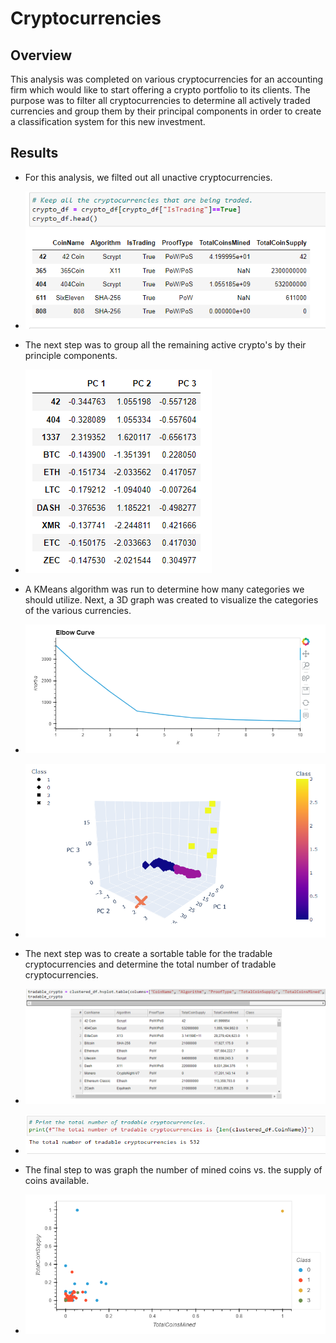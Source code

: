 # Cryptocurrencies

## Overview
This analysis was completed on various cryptocurrencies for an accounting firm which would like to start offering a crypto portfolio to its clients. The purpose was to filter all cryptocurrencies to determine all actively traded currencies and group them by their principal components in order to create a classification system for this new investment. 

## Results
* For this analysis, we filted out all unactive cryptocurrencies.
* ![active_cryptos](https://github.com/BryantKlewer/Cryptocurrencies/blob/main/Pictures/active_cryptos.png)

* The next step was to group all the remaining active crypto's by their principle components.
* ![pc_grouping](https://github.com/BryantKlewer/Cryptocurrencies/blob/main/Pictures/pc_grouping.png)

* A KMeans algorithm was run to determine how many categories we should utilize. Next, a 3D graph was created to visualize the categories of the various currencies.
* ![elbow_curve](https://github.com/BryantKlewer/Cryptocurrencies/blob/main/Pictures/elbow_curve.png)
* ![crypto_grouping](https://github.com/BryantKlewer/Cryptocurrencies/blob/main/Pictures/crypto_grouping.png)

* The next step was to create a sortable table for the tradable cryptocurrencies and determine the total number of tradable cryptocurrencies.
* ![tradable_crypto_table](https://github.com/BryantKlewer/Cryptocurrencies/blob/main/Pictures/tradable_crypto_table.png)
* ![num_of_cryptos](https://github.com/BryantKlewer/Cryptocurrencies/blob/main/Pictures/num_of_cryptos.png)

* The final step to was graph the number of mined coins vs. the supply of coins available. 
* ![coins_mined_supply](https://github.com/BryantKlewer/Cryptocurrencies/blob/main/Pictures/coins_mined_supply.png)
